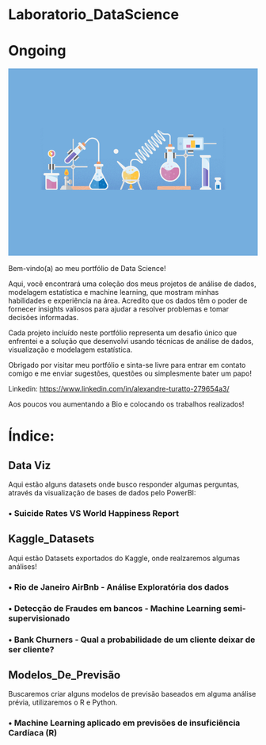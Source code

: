 # Laboratorio_DataScience

# Ongoing

![Laboratório](https://github.com/Alexandre-Turatto/Laboratorio_DataScience/blob/master/Lab.gif)

Bem-vindo(a) ao meu portfólio de Data Science!

Aqui, você encontrará uma coleção dos meus projetos de análise de dados, modelagem estatística e machine learning, que mostram minhas habilidades e experiência na área. Acredito que os dados têm o poder de fornecer insights valiosos para ajudar a resolver problemas e tomar decisões informadas. 

Cada projeto incluído neste portfólio representa um desafio único que enfrentei e a solução que desenvolvi usando técnicas de análise de dados, visualização e modelagem estatística.


Obrigado por visitar meu portfólio e sinta-se livre para entrar em contato comigo e me enviar sugestões, questões ou simplesmente bater um papo!

Linkedin: https://www.linkedin.com/in/alexandre-turatto-279654a3/

Aos poucos vou aumentando a Bio e colocando os trabalhos realizados!

# Índice:

## Data Viz
Aqui estão alguns datasets onde busco responder algumas perguntas, através da visualização de bases de dados pelo PowerBI:
   
###   • Suicide Rates VS World Happiness Report

## Kaggle_Datasets
Aqui estão Datasets exportados do Kaggle, onde realzaremos algumas análises!
   
###   • Rio de Janeiro AirBnb - Análise Exploratória dos dados
   
###   • Detecção de Fraudes em bancos - Machine Learning semi-supervisionado

###   • Bank Churners - Qual a probabilidade de um cliente deixar de ser cliente?
   
## Modelos_De_Previsão
Buscaremos criar alguns modelos de previsão baseados em alguma análise prévia, utilizaremos o R e Python.
   
###   •  Machine Learning aplicado em previsões de insuficiência Cardíaca (R)
